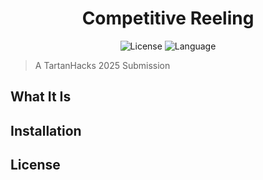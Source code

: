 <div align='center'>
	<h1 align='center'>Competitive Reeling</h1>
	<img
	    src="https://img.shields.io/github/license/vincent-qc/competitive-reeling?style=for-the-badge"
	    alt="License"
	/>
	<img
		src='https://img.shields.io/github/languages/top/vincent-qc/competitive-reeling.svg?style=for-the-badge'
		alt='Language'
	/>
</div>

> A TartanHacks 2025 Submission

## What It Is

## Installation

## License
